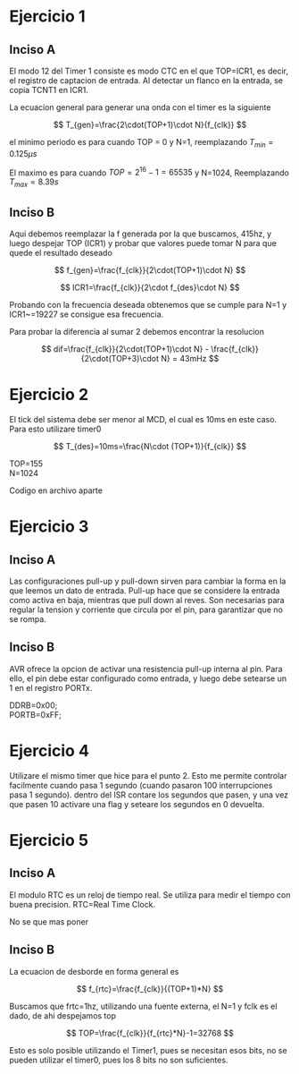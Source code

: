 # Ejercicio 1

## Inciso A

El modo 12 del Timer 1 consiste es modo CTC en el que TOP=ICR1, es decir, el registro de captacion de entrada. Al detectar un flanco en la entrada, se copia TCNT1 en ICR1.

La ecuacion general para generar una onda con el timer es la siguiente

$$
  T_{gen}=\frac{2\cdot(TOP+1)\cdot N}{f_{clk}}
$$

el minimo periodo es para cuando TOP = 0 y N=1, reemplazando $T_{min}=0.125\mu s$

El maximo es para cuando $TOP=2^{16}-1=65535$ y N=1024, Reemplazando $T_{max}=8.39s$

## Inciso B

Aqui debemos reemplazar la f generada por la que buscamos, 415hz, y luego despejar TOP (ICR1) y probar que valores puede tomar N para que quede el resultado deseado

$$
  f_{gen}=\frac{f_{clk}}{2\cdot(TOP+1)\cdot N}
$$

$$
  ICR1=\frac{f_{clk}}{2\cdot f_{des}\cdot N}
$$

Probando con la frecuencia deseada obtenemos que se cumple para N=1 y ICR1~=19227 se consigue esa frecuencia.

Para probar la diferencia al sumar 2 debemos encontrar la resolucion

$$
  dif=\frac{f_{clk}}{2\cdot(TOP+1)\cdot N} - \frac{f_{clk}}{2\cdot(TOP+3)\cdot N} = 43mHz
$$

# Ejercicio 2

El tick del sistema debe ser menor al MCD, el cual es 10ms en este caso. Para esto utilizare timer0

$$
  T_{des}=10ms=\frac{N\cdot (TOP+1)}{f_{clk}}
$$

TOP=155\
N=1024

Codigo en archivo aparte

# Ejercicio 3

## Inciso A

Las configuraciones pull-up y pull-down sirven para cambiar la forma en la que leemos un dato de entrada. Pull-up hace que se considere la entrada como activa en baja, mientras que pull down al reves. Son necesarias para regular la tension y corriente que circula por el pin, para garantizar que no se rompa.

## Inciso B

AVR ofrece la opcion de activar una resistencia pull-up interna al pin. Para ello, el pin debe estar configurado como entrada, y luego debe setearse un 1 en el registro PORTx.

DDRB=0x00;\
PORTB=0xFF;

# Ejercicio 4

Utilizare el mismo timer que hice para el punto 2. Esto me permite controlar facilmente cuando pasa 1 segundo (cuando pasaron 100 interrupciones pasa 1 segundo). dentro del ISR contare los segundos que pasen, y una vez que pasen 10 activare una flag y seteare los segundos en 0 devuelta.

# Ejercicio 5

## Inciso A

El modulo RTC es un reloj de tiempo real. Se utiliza para medir el tiempo con buena precision. RTC=Real Time Clock.

No se que mas poner

## Inciso B

La ecuacion de desborde en forma general es

$$
  f_{rtc}=\frac{f_{clk}}{(TOP+1)*N}
$$

Buscamos que frtc=1hz, utilizando una fuente externa, el N=1 y fclk es el dado, de ahi despejamos top

$$
  TOP=\frac{f_{clk}}{f_{rtc}*N}-1=32768
$$

Esto es solo posible utilizando el Timer1, pues se necesitan esos bits, no se pueden utilizar el timer0, pues los 8 bits no son suficientes.
